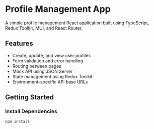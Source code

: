 # Profile Management App

A simple profile management React application built using TypeScript, Redux Toolkit, MUI, and React Router.

## Features

- Create, update, and view user profiles
- Form validation and error handling
- Routing between pages
- Mock API using JSON Server
- State management using Redux Toolkit
- Environment-specific API base URLs

## Getting Started

### Install Dependencies

```bash
npm install
